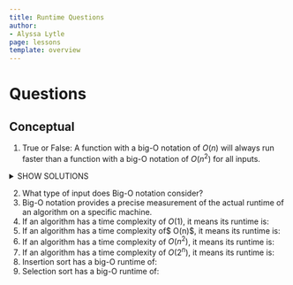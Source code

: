 ```yaml
---
title: Runtime Questions
author:
- Alyssa Lytle
page: lessons
template: overview
---
```


# Questions

## Conceptual

1. True or False: A function with a big-O notation of $O(n)$ will always run faster than a function with a big-O notation of $O(n^2)$ for all inputs.
<details>
<summary>SHOW SOLUTIONS</summary>
This is False. A function with big-O notation of $O(n)$ will theoretically run faster than a function with a big-O notation of $O(n^2)$ on a *worst case* input.
</details>

2. What type of input does Big-O notation consider?
3. Big-O notation provides a precise measurement of the actual runtime of an algorithm on a specific machine.
4. If an algorithm has a time complexity of $O(1)$, it means its runtime is:
5. If an algorithm has a time complexity of$ O(n)$, it means its runtime is:
6. If an algorithm has a time complexity of $O(n^2)$, it means its runtime is:
7. If an algorithm has a time complexity of $O(2^n)$, it means its runtime is:
8. Insertion sort has a big-O runtime of:
9. Selection sort has a big-O runtime of: